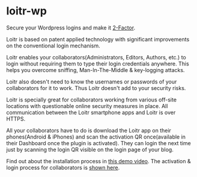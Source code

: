 loitr-wp
========

Secure your Wordpress logins and make it <a target='_blank' href='http://en.wikipedia.org/wiki/Multi-factor_authentication'>2-Factor</a>.

Loitr is based on patent applied technology with significant improvements on the conventional login mechanism.

Loitr enables your collaborators(Administrators, Editors, Authors, etc.) to login without requiring them to type their login credentials anywhere. This helps you overcome sniffing, Man-In-The-Middle & key-logging attacks.

Loitr also doesn't need to know the usernames or passwords of your collaborators for it to work. Thus Loitr doesn't add to your security risks.

Loitr is specially great for collaborators working from various off-site locations with questionable online security measures in place. All communication between the Loitr smartphone apps and Loitr is over HTTPS.

All your collaborators have to do is download the Loitr app on their phones(Android & iPhones) and scan the activation QR once(available in their Dashboard once the plugin is activated). They can login the next time just by scanning the login QR visible on the login page of your blog.

Find out about the installation process in <a target='_blank' href='http://youtu.be/0_1sa6soy5U'>this demo video</a>.
The activation & login process for collaborators is <a target='_blank' href='http://youtu.be/EYwhc8mKr1o'>shown here</a>.
